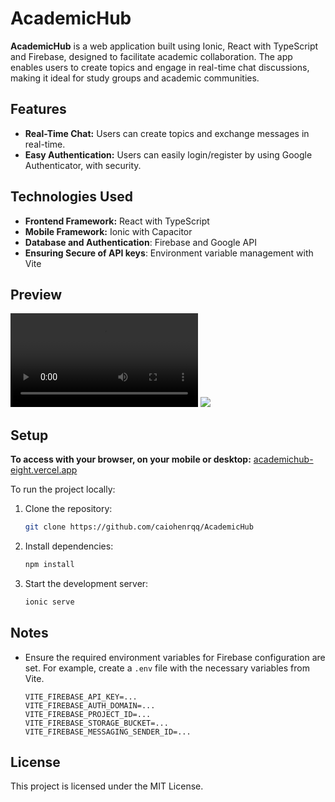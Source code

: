# AcademicHub

**AcademicHub** is a web application built using Ionic, React with TypeScript and Firebase, designed to facilitate academic collaboration. The app enables users to create topics and engage in real-time chat discussions, making it ideal for study groups and academic communities.

## Features

- **Real-Time Chat:** Users can create topics and exchange messages in real-time.
- **Easy Authentication:** Users can easily login/register by using Google Authenticator, with security.

## Technologies Used

- **Frontend Framework:** React with TypeScript
- **Mobile Framework:** Ionic with Capacitor
- **Database and Authentication**: Firebase and Google API
- **Ensuring Secure of API keys**: Environment variable management with Vite

## Preview

![](ezgif.com-video-speed.mp4)
![](http://i.imgur.com/OUkLi.gif)

## Setup

**To access with your browser, on your mobile or desktop:**
[academichub-eight.vercel.app](https://academichub-eight.vercel.app)

To run the project locally:

1. Clone the repository:
   ```bash
   git clone https://github.com/caiohenrqq/AcademicHub
   ```

2. Install dependencies:
   ```bash
   npm install
   ```

3. Start the development server:
   ```bash
   ionic serve
   ```
   
## Notes

- Ensure the required environment variables for Firebase configuration are set. For example, create a ```.env``` file with the necessary variables from Vite.
  ```
  VITE_FIREBASE_API_KEY=...
  VITE_FIREBASE_AUTH_DOMAIN=...
  VITE_FIREBASE_PROJECT_ID=...
  VITE_FIREBASE_STORAGE_BUCKET=...
  VITE_FIREBASE_MESSAGING_SENDER_ID=...
  ```
  
## License

This project is licensed under the MIT License.
